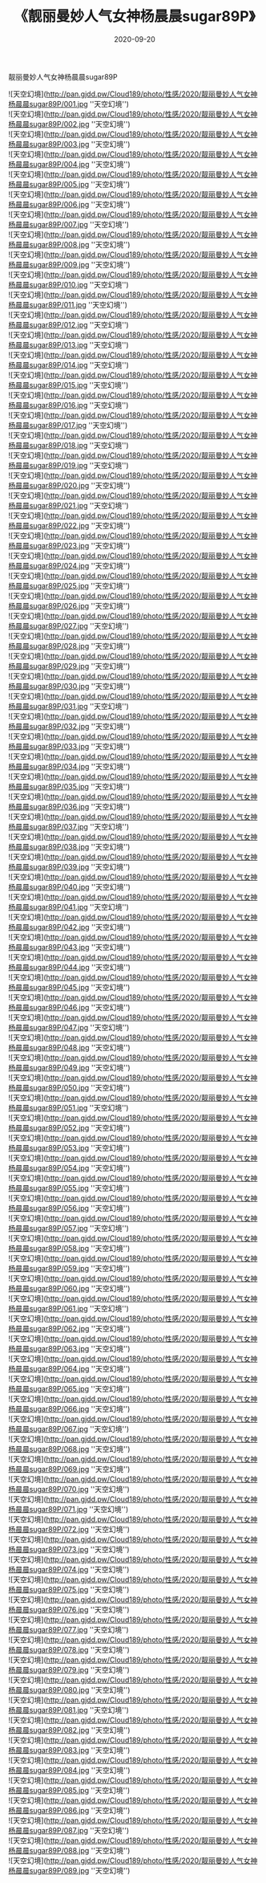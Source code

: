 ﻿---
layout: post
title:  《靓丽曼妙人气女神杨晨晨sugar89P》
date:   2020-09-20
img: http://pan.gjdd.pw/Cloud189/photo/性感/2020/靓丽曼妙人气女神杨晨晨sugar89P/000.jpg
categories: [美女, 性感, 泳衣]
---

靓丽曼妙人气女神杨晨晨sugar89P



![天空幻境](http://pan.gjdd.pw/Cloud189/photo/性感/2020/靓丽曼妙人气女神杨晨晨sugar89P/001.jpg ''天空幻境'') <br>
![天空幻境](http://pan.gjdd.pw/Cloud189/photo/性感/2020/靓丽曼妙人气女神杨晨晨sugar89P/002.jpg ''天空幻境'') <br>
![天空幻境](http://pan.gjdd.pw/Cloud189/photo/性感/2020/靓丽曼妙人气女神杨晨晨sugar89P/003.jpg ''天空幻境'') <br>
![天空幻境](http://pan.gjdd.pw/Cloud189/photo/性感/2020/靓丽曼妙人气女神杨晨晨sugar89P/004.jpg ''天空幻境'') <br>
![天空幻境](http://pan.gjdd.pw/Cloud189/photo/性感/2020/靓丽曼妙人气女神杨晨晨sugar89P/005.jpg ''天空幻境'') <br>
![天空幻境](http://pan.gjdd.pw/Cloud189/photo/性感/2020/靓丽曼妙人气女神杨晨晨sugar89P/006.jpg ''天空幻境'') <br>
![天空幻境](http://pan.gjdd.pw/Cloud189/photo/性感/2020/靓丽曼妙人气女神杨晨晨sugar89P/007.jpg ''天空幻境'') <br>
![天空幻境](http://pan.gjdd.pw/Cloud189/photo/性感/2020/靓丽曼妙人气女神杨晨晨sugar89P/008.jpg ''天空幻境'') <br>
![天空幻境](http://pan.gjdd.pw/Cloud189/photo/性感/2020/靓丽曼妙人气女神杨晨晨sugar89P/009.jpg ''天空幻境'') <br>
![天空幻境](http://pan.gjdd.pw/Cloud189/photo/性感/2020/靓丽曼妙人气女神杨晨晨sugar89P/010.jpg ''天空幻境'') <br>
![天空幻境](http://pan.gjdd.pw/Cloud189/photo/性感/2020/靓丽曼妙人气女神杨晨晨sugar89P/011.jpg ''天空幻境'') <br>
![天空幻境](http://pan.gjdd.pw/Cloud189/photo/性感/2020/靓丽曼妙人气女神杨晨晨sugar89P/012.jpg ''天空幻境'') <br>
![天空幻境](http://pan.gjdd.pw/Cloud189/photo/性感/2020/靓丽曼妙人气女神杨晨晨sugar89P/013.jpg ''天空幻境'') <br>
![天空幻境](http://pan.gjdd.pw/Cloud189/photo/性感/2020/靓丽曼妙人气女神杨晨晨sugar89P/014.jpg ''天空幻境'') <br>
![天空幻境](http://pan.gjdd.pw/Cloud189/photo/性感/2020/靓丽曼妙人气女神杨晨晨sugar89P/015.jpg ''天空幻境'') <br>
![天空幻境](http://pan.gjdd.pw/Cloud189/photo/性感/2020/靓丽曼妙人气女神杨晨晨sugar89P/016.jpg ''天空幻境'') <br>
![天空幻境](http://pan.gjdd.pw/Cloud189/photo/性感/2020/靓丽曼妙人气女神杨晨晨sugar89P/017.jpg ''天空幻境'') <br>
![天空幻境](http://pan.gjdd.pw/Cloud189/photo/性感/2020/靓丽曼妙人气女神杨晨晨sugar89P/018.jpg ''天空幻境'') <br>
![天空幻境](http://pan.gjdd.pw/Cloud189/photo/性感/2020/靓丽曼妙人气女神杨晨晨sugar89P/019.jpg ''天空幻境'') <br>
![天空幻境](http://pan.gjdd.pw/Cloud189/photo/性感/2020/靓丽曼妙人气女神杨晨晨sugar89P/020.jpg ''天空幻境'') <br>
![天空幻境](http://pan.gjdd.pw/Cloud189/photo/性感/2020/靓丽曼妙人气女神杨晨晨sugar89P/021.jpg ''天空幻境'') <br>
![天空幻境](http://pan.gjdd.pw/Cloud189/photo/性感/2020/靓丽曼妙人气女神杨晨晨sugar89P/022.jpg ''天空幻境'') <br>
![天空幻境](http://pan.gjdd.pw/Cloud189/photo/性感/2020/靓丽曼妙人气女神杨晨晨sugar89P/023.jpg ''天空幻境'') <br>
![天空幻境](http://pan.gjdd.pw/Cloud189/photo/性感/2020/靓丽曼妙人气女神杨晨晨sugar89P/024.jpg ''天空幻境'') <br>
![天空幻境](http://pan.gjdd.pw/Cloud189/photo/性感/2020/靓丽曼妙人气女神杨晨晨sugar89P/025.jpg ''天空幻境'') <br>
![天空幻境](http://pan.gjdd.pw/Cloud189/photo/性感/2020/靓丽曼妙人气女神杨晨晨sugar89P/026.jpg ''天空幻境'') <br>
![天空幻境](http://pan.gjdd.pw/Cloud189/photo/性感/2020/靓丽曼妙人气女神杨晨晨sugar89P/027.jpg ''天空幻境'') <br>
![天空幻境](http://pan.gjdd.pw/Cloud189/photo/性感/2020/靓丽曼妙人气女神杨晨晨sugar89P/028.jpg ''天空幻境'') <br>
![天空幻境](http://pan.gjdd.pw/Cloud189/photo/性感/2020/靓丽曼妙人气女神杨晨晨sugar89P/029.jpg ''天空幻境'') <br>
![天空幻境](http://pan.gjdd.pw/Cloud189/photo/性感/2020/靓丽曼妙人气女神杨晨晨sugar89P/030.jpg ''天空幻境'') <br>
![天空幻境](http://pan.gjdd.pw/Cloud189/photo/性感/2020/靓丽曼妙人气女神杨晨晨sugar89P/031.jpg ''天空幻境'') <br>
![天空幻境](http://pan.gjdd.pw/Cloud189/photo/性感/2020/靓丽曼妙人气女神杨晨晨sugar89P/032.jpg ''天空幻境'') <br>
![天空幻境](http://pan.gjdd.pw/Cloud189/photo/性感/2020/靓丽曼妙人气女神杨晨晨sugar89P/033.jpg ''天空幻境'') <br>
![天空幻境](http://pan.gjdd.pw/Cloud189/photo/性感/2020/靓丽曼妙人气女神杨晨晨sugar89P/034.jpg ''天空幻境'') <br>
![天空幻境](http://pan.gjdd.pw/Cloud189/photo/性感/2020/靓丽曼妙人气女神杨晨晨sugar89P/035.jpg ''天空幻境'') <br>
![天空幻境](http://pan.gjdd.pw/Cloud189/photo/性感/2020/靓丽曼妙人气女神杨晨晨sugar89P/036.jpg ''天空幻境'') <br>
![天空幻境](http://pan.gjdd.pw/Cloud189/photo/性感/2020/靓丽曼妙人气女神杨晨晨sugar89P/037.jpg ''天空幻境'') <br>
![天空幻境](http://pan.gjdd.pw/Cloud189/photo/性感/2020/靓丽曼妙人气女神杨晨晨sugar89P/038.jpg ''天空幻境'') <br>
![天空幻境](http://pan.gjdd.pw/Cloud189/photo/性感/2020/靓丽曼妙人气女神杨晨晨sugar89P/039.jpg ''天空幻境'') <br>
![天空幻境](http://pan.gjdd.pw/Cloud189/photo/性感/2020/靓丽曼妙人气女神杨晨晨sugar89P/040.jpg ''天空幻境'') <br>
![天空幻境](http://pan.gjdd.pw/Cloud189/photo/性感/2020/靓丽曼妙人气女神杨晨晨sugar89P/041.jpg ''天空幻境'') <br>
![天空幻境](http://pan.gjdd.pw/Cloud189/photo/性感/2020/靓丽曼妙人气女神杨晨晨sugar89P/042.jpg ''天空幻境'') <br>
![天空幻境](http://pan.gjdd.pw/Cloud189/photo/性感/2020/靓丽曼妙人气女神杨晨晨sugar89P/043.jpg ''天空幻境'') <br>
![天空幻境](http://pan.gjdd.pw/Cloud189/photo/性感/2020/靓丽曼妙人气女神杨晨晨sugar89P/044.jpg ''天空幻境'') <br>
![天空幻境](http://pan.gjdd.pw/Cloud189/photo/性感/2020/靓丽曼妙人气女神杨晨晨sugar89P/045.jpg ''天空幻境'') <br>
![天空幻境](http://pan.gjdd.pw/Cloud189/photo/性感/2020/靓丽曼妙人气女神杨晨晨sugar89P/046.jpg ''天空幻境'') <br>
![天空幻境](http://pan.gjdd.pw/Cloud189/photo/性感/2020/靓丽曼妙人气女神杨晨晨sugar89P/047.jpg ''天空幻境'') <br>
![天空幻境](http://pan.gjdd.pw/Cloud189/photo/性感/2020/靓丽曼妙人气女神杨晨晨sugar89P/048.jpg ''天空幻境'') <br>
![天空幻境](http://pan.gjdd.pw/Cloud189/photo/性感/2020/靓丽曼妙人气女神杨晨晨sugar89P/049.jpg ''天空幻境'') <br>
![天空幻境](http://pan.gjdd.pw/Cloud189/photo/性感/2020/靓丽曼妙人气女神杨晨晨sugar89P/050.jpg ''天空幻境'') <br>
![天空幻境](http://pan.gjdd.pw/Cloud189/photo/性感/2020/靓丽曼妙人气女神杨晨晨sugar89P/051.jpg ''天空幻境'') <br>
![天空幻境](http://pan.gjdd.pw/Cloud189/photo/性感/2020/靓丽曼妙人气女神杨晨晨sugar89P/052.jpg ''天空幻境'') <br>
![天空幻境](http://pan.gjdd.pw/Cloud189/photo/性感/2020/靓丽曼妙人气女神杨晨晨sugar89P/053.jpg ''天空幻境'') <br>
![天空幻境](http://pan.gjdd.pw/Cloud189/photo/性感/2020/靓丽曼妙人气女神杨晨晨sugar89P/054.jpg ''天空幻境'') <br>
![天空幻境](http://pan.gjdd.pw/Cloud189/photo/性感/2020/靓丽曼妙人气女神杨晨晨sugar89P/055.jpg ''天空幻境'') <br>
![天空幻境](http://pan.gjdd.pw/Cloud189/photo/性感/2020/靓丽曼妙人气女神杨晨晨sugar89P/056.jpg ''天空幻境'') <br>
![天空幻境](http://pan.gjdd.pw/Cloud189/photo/性感/2020/靓丽曼妙人气女神杨晨晨sugar89P/057.jpg ''天空幻境'') <br>
![天空幻境](http://pan.gjdd.pw/Cloud189/photo/性感/2020/靓丽曼妙人气女神杨晨晨sugar89P/058.jpg ''天空幻境'') <br>
![天空幻境](http://pan.gjdd.pw/Cloud189/photo/性感/2020/靓丽曼妙人气女神杨晨晨sugar89P/059.jpg ''天空幻境'') <br>
![天空幻境](http://pan.gjdd.pw/Cloud189/photo/性感/2020/靓丽曼妙人气女神杨晨晨sugar89P/060.jpg ''天空幻境'') <br>
![天空幻境](http://pan.gjdd.pw/Cloud189/photo/性感/2020/靓丽曼妙人气女神杨晨晨sugar89P/061.jpg ''天空幻境'') <br>
![天空幻境](http://pan.gjdd.pw/Cloud189/photo/性感/2020/靓丽曼妙人气女神杨晨晨sugar89P/062.jpg ''天空幻境'') <br>
![天空幻境](http://pan.gjdd.pw/Cloud189/photo/性感/2020/靓丽曼妙人气女神杨晨晨sugar89P/063.jpg ''天空幻境'') <br>
![天空幻境](http://pan.gjdd.pw/Cloud189/photo/性感/2020/靓丽曼妙人气女神杨晨晨sugar89P/064.jpg ''天空幻境'') <br>
![天空幻境](http://pan.gjdd.pw/Cloud189/photo/性感/2020/靓丽曼妙人气女神杨晨晨sugar89P/065.jpg ''天空幻境'') <br>
![天空幻境](http://pan.gjdd.pw/Cloud189/photo/性感/2020/靓丽曼妙人气女神杨晨晨sugar89P/066.jpg ''天空幻境'') <br>
![天空幻境](http://pan.gjdd.pw/Cloud189/photo/性感/2020/靓丽曼妙人气女神杨晨晨sugar89P/067.jpg ''天空幻境'') <br>
![天空幻境](http://pan.gjdd.pw/Cloud189/photo/性感/2020/靓丽曼妙人气女神杨晨晨sugar89P/068.jpg ''天空幻境'') <br>
![天空幻境](http://pan.gjdd.pw/Cloud189/photo/性感/2020/靓丽曼妙人气女神杨晨晨sugar89P/069.jpg ''天空幻境'') <br>
![天空幻境](http://pan.gjdd.pw/Cloud189/photo/性感/2020/靓丽曼妙人气女神杨晨晨sugar89P/070.jpg ''天空幻境'') <br>
![天空幻境](http://pan.gjdd.pw/Cloud189/photo/性感/2020/靓丽曼妙人气女神杨晨晨sugar89P/071.jpg ''天空幻境'') <br>
![天空幻境](http://pan.gjdd.pw/Cloud189/photo/性感/2020/靓丽曼妙人气女神杨晨晨sugar89P/072.jpg ''天空幻境'') <br>
![天空幻境](http://pan.gjdd.pw/Cloud189/photo/性感/2020/靓丽曼妙人气女神杨晨晨sugar89P/073.jpg ''天空幻境'') <br>
![天空幻境](http://pan.gjdd.pw/Cloud189/photo/性感/2020/靓丽曼妙人气女神杨晨晨sugar89P/074.jpg ''天空幻境'') <br>
![天空幻境](http://pan.gjdd.pw/Cloud189/photo/性感/2020/靓丽曼妙人气女神杨晨晨sugar89P/075.jpg ''天空幻境'') <br>
![天空幻境](http://pan.gjdd.pw/Cloud189/photo/性感/2020/靓丽曼妙人气女神杨晨晨sugar89P/076.jpg ''天空幻境'') <br>
![天空幻境](http://pan.gjdd.pw/Cloud189/photo/性感/2020/靓丽曼妙人气女神杨晨晨sugar89P/077.jpg ''天空幻境'') <br>
![天空幻境](http://pan.gjdd.pw/Cloud189/photo/性感/2020/靓丽曼妙人气女神杨晨晨sugar89P/078.jpg ''天空幻境'') <br>
![天空幻境](http://pan.gjdd.pw/Cloud189/photo/性感/2020/靓丽曼妙人气女神杨晨晨sugar89P/079.jpg ''天空幻境'') <br>
![天空幻境](http://pan.gjdd.pw/Cloud189/photo/性感/2020/靓丽曼妙人气女神杨晨晨sugar89P/080.jpg ''天空幻境'') <br>
![天空幻境](http://pan.gjdd.pw/Cloud189/photo/性感/2020/靓丽曼妙人气女神杨晨晨sugar89P/081.jpg ''天空幻境'') <br>
![天空幻境](http://pan.gjdd.pw/Cloud189/photo/性感/2020/靓丽曼妙人气女神杨晨晨sugar89P/082.jpg ''天空幻境'') <br>
![天空幻境](http://pan.gjdd.pw/Cloud189/photo/性感/2020/靓丽曼妙人气女神杨晨晨sugar89P/083.jpg ''天空幻境'') <br>
![天空幻境](http://pan.gjdd.pw/Cloud189/photo/性感/2020/靓丽曼妙人气女神杨晨晨sugar89P/084.jpg ''天空幻境'') <br>
![天空幻境](http://pan.gjdd.pw/Cloud189/photo/性感/2020/靓丽曼妙人气女神杨晨晨sugar89P/085.jpg ''天空幻境'') <br>
![天空幻境](http://pan.gjdd.pw/Cloud189/photo/性感/2020/靓丽曼妙人气女神杨晨晨sugar89P/086.jpg ''天空幻境'') <br>
![天空幻境](http://pan.gjdd.pw/Cloud189/photo/性感/2020/靓丽曼妙人气女神杨晨晨sugar89P/087.jpg ''天空幻境'') <br>
![天空幻境](http://pan.gjdd.pw/Cloud189/photo/性感/2020/靓丽曼妙人气女神杨晨晨sugar89P/088.jpg ''天空幻境'') <br>
![天空幻境](http://pan.gjdd.pw/Cloud189/photo/性感/2020/靓丽曼妙人气女神杨晨晨sugar89P/089.jpg ''天空幻境'') <br>